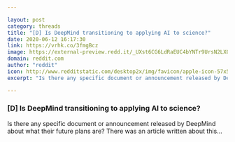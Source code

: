 ```yaml
---

layout: post
category: threads
title: "[D] Is DeepMind transitioning to applying AI to science?"
date: 2020-06-12 16:17:30
link: https://vrhk.co/3fmgBcz
image: https://external-preview.redd.it/_UXst6CG6LdRaEUC4bYNTr9UrsN2LX0EnbYqHrD6ya4.jpg?width=1024&height=536.12565445&auto=webp&crop=1024:536.12565445,smart&s=54526720582415a49a39f71620d1b369309e9551
domain: reddit.com
author: "reddit"
icon: http://www.redditstatic.com/desktop2x/img/favicon/apple-icon-57x57.png
excerpt: "Is there any specific document or announcement released by DeepMind about what their future plans are? There was an article written about this..."

---
```


### [D] Is DeepMind transitioning to applying AI to science?

Is there any specific document or announcement released by DeepMind about what their future plans are? There was an article written about this...
